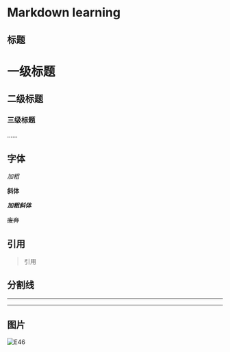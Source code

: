 # Markdown learning

## 标题

# 一级标题
## 二级标题
### 三级标题
......

## 字体

*加粗*

**斜体**

***加粗斜体***

~~废弃~~


## 引用

> 引用

## 分割线

---

***

## 图片

![E46](地址)


